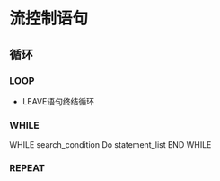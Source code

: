 # 流控制语句
## 循环
### LOOP
- LEAVE语句终结循环

### WHILE
WHILE search_condition 
Do statement_list
END WHILE

### REPEAT
